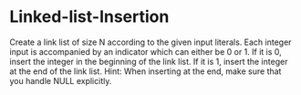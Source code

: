 # Linked-list-Insertion
Create a link list of size N according to the given input literals. Each integer input is accompanied by an indicator which can either be 0 or 1. If it is 0, insert the integer in the beginning of the link list. If it is 1, insert the integer at the end of the link list.  Hint: When inserting at the end, make sure that you handle NULL explicitly.
